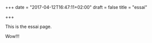 +++
date = "2017-04-12T16:47:11+02:00"
draft = false
title = "essai"

+++

This is the essai page.

Wow!!!
